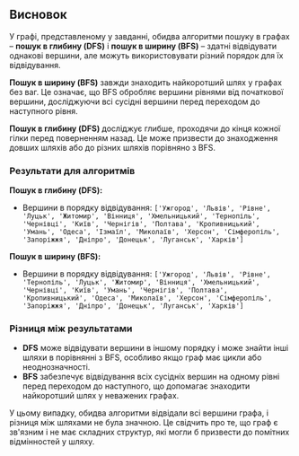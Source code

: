 ## Висновок

У графі, представленому у завданні, обидва алгоритми пошуку в графах – **пошук в глибину (DFS)** і **пошук в ширину (BFS)** – здатні відвідувати однакові вершини, але можуть використовувати різний порядок для їх відвідування.

**Пошук в ширину (BFS)** завжди знаходить найкоротший шлях у графах без ваг. Це означає, що BFS обробляє вершини рівнями від початкової вершини, досліджуючи всі сусідні вершини перед переходом до наступного рівня.

**Пошук в глибину (DFS)** досліджує глибше, проходячи до кінця кожної гілки перед поверненням назад. Це може призвести до знаходження довших шляхів або до різних шляхів порівняно з BFS.

### Результати для алгоритмів

**Пошук в глибину (DFS):**

- Вершини в порядку відвідування: `['Ужгород', 'Львів', 'Рівне', 'Луцьк', 'Житомир', 'Вінниця', 'Хмельницький', 'Тернопіль', 'Чернівці', 'Київ', 'Чернігів', 'Полтава', 'Кропивницький', 'Умань', 'Одеса', 'Ізмаїл', 'Миколаїв', 'Херсон', 'Сімферопіль', 'Запоріжжя', 'Дніпро', 'Донецьк', 'Луганськ', 'Харків']`

**Пошук в ширину (BFS):**

- Вершини в порядку відвідування: `['Ужгород', 'Львів', 'Рівне', 'Тернопіль', 'Луцьк', 'Житомир', 'Вінниця', 'Хмельницький', 'Чернівці', 'Київ', 'Умань', 'Чернігів', 'Полтава', 'Кропивницький', 'Одеса', 'Миколаїв', 'Херсон', 'Сімферопіль', 'Запоріжжя', 'Дніпро', 'Донецьк', 'Луганськ', 'Харків']`

### Різниця між результатами

- **DFS** може відвідувати вершини в іншому порядку і може знайти інші шляхи в порівнянні з BFS, особливо якщо граф має цикли або неоднозначності.
- **BFS** забезпечує відвідування всіх сусідніх вершин на одному рівні перед переходом до наступного, що допомагає знаходити найкоротший шлях у неважених графах.

У цьому випадку, обидва алгоритми відвідали всі вершини графа, і різниця між шляхами не була значною. Це свідчить про те, що граф є зв'язним і не має складних структур, які могли б призвести до помітних відмінностей у шляху.
